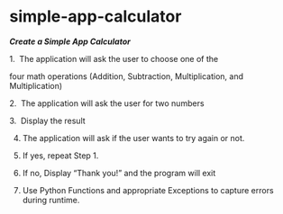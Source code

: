 # simple-app-calculator

***Create a Simple App Calculator***

1.  The application will ask the user to choose one of the

four math operations (Addition, Subtraction, Multiplication, and Multiplication)

2.  The application will ask the user for two numbers

3.  Display the result

4. The application will ask if the user wants to try again or not.

5. If yes, repeat Step 1.

6. If no, Display “Thank you!” and the program will exit

7. Use Python Functions and appropriate Exceptions to capture errors during runtime.